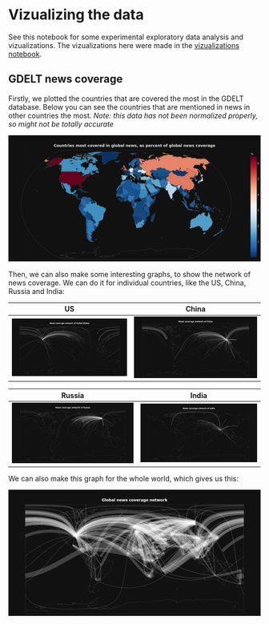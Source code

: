 # Vizualizing the data

See this notebook for some experimental exploratory data analysis and vizualizations. The vizualizations here were made in the [vizualizations notebook](../data/newsdata/vizualizations.ipynb).

## GDELT news coverage

Firstly, we plotted the countries that are covered the most in the GDELT database. Below you can see the countries that are mentioned in news in other countries the most. _Note: this data has not been normalized properly, so might not be totally accurate_

![GDELT news coverage](../figs/global_news_coverage.png)

Then, we can also make some interesting graphs, to show the network of news coverage. We can do it for individual countries, like the US, China, Russia and India:

| US | China |
|----|-------|
| ![US news coverage](../figs/us_coverage_network.png) | ![China news coverage](../figs/china_coverage_network.png) |

| Russia | India |
|----|-------|
| ![Russia news coverage](../figs/russia_coverage_network.png) | ![India news coverage](../figs/india_coverage_network.png) |

We can also make this graph for the whole world, which gives us this:

![Global news coverage](../figs/global_news_coverage2_black.png)